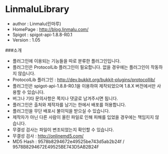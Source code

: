 # LinmaluLibrary

 - author : Linmalu(린마루)
 - HomePage : http://blog.linmalu.com/
 - Spigot : spigot-api-1.8.8-R0.1
 - Version : 1.05

###소개
- 플러그인에 이용되는 기능들을 따로 분류한 플러그인입니다.
- 플러그인은 ProtocolLib 플러그인이 필요합니다. 없을 경우에는 플러그인이 작동하지 않습니다.
- ProtocolLib 플러그인 : http://dev.bukkit.org/bukkit-plugins/protocollib/
- 플러그인은 spigot-api-1.8.8-R0.1을 이용하여 제작되었으며 1.8.X 버전에서만 사용할 수 있습니다.
- 버그나 기타 문의사항은 쪽지나 댓글로 남겨주시면 됩니다.
- 플러그인은 출처와 제작자를 남기는 한에서 배포를 허용합니다.
- 플러그인을 무단 배포시 불이익을 받으실 수 있습니다.
- 제작자가 아닌 다른 사람이 올린 파일로 인해 피해를 입었을 경우에는 책임지지 않습니다.
- 무결성 검사는 파일이 변조되었는지 확인할 수 있습니다.
- 무결성 검사 : http://onlinemd5.com/
- MD5 Hash : 9578b8294672e49525be743d5ab2b24f / 9578B8294672E49525BE743D5AB2B24F
